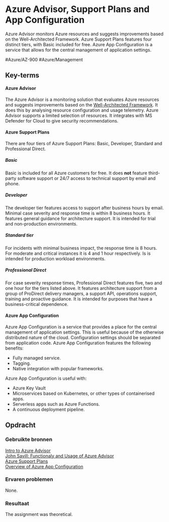 # Azure Advisor, Support Plans and App Configuration
Azure Advisor monitors Azure resources and suggests improvements based on the Well-Architected Framework. Azure Support Plans features four distinct tiers, with Basic included for free. Azure App Configuration is a service that allows for the central management of application settings.

#Azure/AZ-900 #Azure/Management 

## Key-terms
#### Azure Advisor
The Azure Advisor is a monitoring solution that evaluates Azure resources and suggests improvements based on the [Well-Architected Framework](https://learn.microsoft.com/en-us/azure/well-architected/). It does this by analysing resource configuration and usage telemetry. Azure Advisor supports a limited selection of resources. It integrates with MS Defender for Cloud to give security recommendations.

#### Azure Support Plans
There are four tiers of Azure Support Plans: Basic, Developer, Standard and Professional Direct.

##### Basic
Basic is included for all Azure customers for free. It does **not** feature third-party software support or 24/7 access to technical support by email and phone.

##### Developer
The developer tier features access to support after business hours by email. Minimal case severity and response time is within 8 business hours. It features general guidance for architecture support. It is intended for trial and non-production environments.

##### Standard tier
For incidents with minimal business impact, the response time is 8 hours. For moderate and critical instances it is 4 and 1 hour respectively. Is is intended for production workload environments.

##### Professional Direct
For case severity response times, Professional Direct features five, two and one hour for the tiers listed above. It features architecture support from a group of ProDirect delivery managers, a support API, operations support, training and proactive guidance. It is intended for purposes that have a business-critical dependence.

#### Azure App Configuration
Azure App Configuration is a service that provides a place for the central management of application settings. This is useful because of the otherwise distributed nature of the cloud. Configuration settings should be separated from application code. Azure App Configuration features the following benefits:

* Fully managed service.
* Tagging.
* Native integration with popular frameworks.

Azure App Configuration is useful with:
* Azure Key Vault
* Microservices based on Kubernetes, or other types of containerised apps.
* Serverless apps such as Azure Functions.
* A continuous deployment pipeline.

## Opdracht
### Gebruikte bronnen
[Intro to Azure Advisor](https://learn.microsoft.com/en-us/training/modules/intro-to-azure-advisor/)  
[John Savill: Functionaly and Usage of Azure Advisor](https://www.youtube.com/watch?v=nqH4NboyEl0)  
[Azure Support Plans](https://azure.microsoft.com/en-us/support/plans)  
[Overview of Azure App Configuration](https://learn.microsoft.com/en-us/azure/azure-app-configuration/overview)  


### Ervaren problemen
None.

### Resultaat
The assignment was theoretical. 
